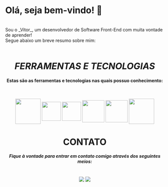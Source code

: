## <h1>**Olá, seja bem-vindo!** 👋</h1>

<br>
  Sou o _Vitor_, um desenvolvedor de Software Front-End com muita vontade de aprender!<br> 
Segue abaixo um breve resumo sobre mim:
<br><br>

# <h1 align="center">_**FERRAMENTAS E TECNOLOGIAS**_</h1>
#### <p align="center">Estas são as ferramentas e tecnologias nas quais possuo conhecimento:
<br></p>


<div align="center" width="100%">
  <img src="https://cdn.jsdelivr.net/gh/devicons/devicon@latest/icons/angular/angular-original.svg" height="80px" width="80px" align="center">
  <img src="https://cdn.jsdelivr.net/gh/devicons/devicon@latest/icons/typescript/typescript-original.svg" height="60px" width="60px" display="block" align="center">
  <img src="https://cdn.jsdelivr.net/gh/devicons/devicon@latest/icons/javascript/javascript-original.svg" height="60px" width="60px" align="center">
  <img src="https://cdn.jsdelivr.net/gh/devicons/devicon@latest/icons/html5/html5-plain-wordmark.svg" height="70px" width="70px" align="center">          
  <img src="https://cdn.jsdelivr.net/gh/devicons/devicon@latest/icons/css3/css3-plain-wordmark.svg" height="70px" width="70px" align="center">
  <img src="https://cdn.jsdelivr.net/gh/devicons/devicon@latest/icons/git/git-plain-wordmark.svg" height="80px" width="80px" align="center">
</div> 


# <h1 align="center">**CONTATO**</h1>
##### <p align="center">Fique à vontade para entrar em contato comigo através dos seguintes meios:</p>
<br>
<div align="center" display="flex">
<a href = "mailto:vitorsofiati@outlook.com"><img loading="lazy" src="https://img.shields.io/badge/Microsoft%20Outlook-0078D4.svg?style=for-the-badge&logo=Microsoft-Outlook&logoColor=white" target="_blank"></a>
<a href="https://www.linkedin.com/in/vitorsofiati" target="_blank"><img loading="lazy" src="https://img.shields.io/badge/-LinkedIn-%230077B5?style=for-the-badge&logo=linkedin&logoColor=white" target="_blank"></a>   
  
</div>
